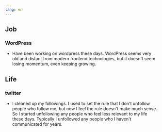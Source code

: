 ```yaml
---
lang: en
---
```


## Job

### WordPress

- Have been working on wordpress these days. WordPress seems very old and distant from modern frontend technologies, but it doesn't seem losing momentum, even keeping growing.

## Life

### twitter

- I cleaned up my followings. I used to set the rule that I don't unfollow people who follow me, but now I feel the rule doesn't make much sense. So I started unfollowing any people who feel less relevant to my life these days. Typically I unfollowed any people who I haven't communicated for years.
